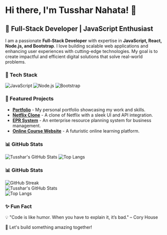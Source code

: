 # Hi there, I'm Tusshar Nahata! 👋

## 🚀 Full-Stack Developer | JavaScript Enthusiast  

I am a passionate **Full-Stack Developer** with expertise in **JavaScript, React, Node.js, and Bootstrap**. I love building scalable web applications and enhancing user experiences with cutting-edge technologies. My goal is to create impactful and efficient digital solutions that solve real-world problems.

### 🔧 Tech Stack

![JavaScript](https://img.shields.io/badge/JavaScript-F7DF1E?style=for-the-badge&logo=javascript&logoColor=black)
![Node.js](https://img.shields.io/badge/Node.js-339933?style=for-the-badge&logo=nodedotjs&logoColor=white)
![Bootstrap](https://img.shields.io/badge/Bootstrap-7952B3?style=for-the-badge&logo=bootstrap&logoColor=white)

### 📌 Featured Projects
- **[Portfolio](#)** - My personal portfolio showcasing my work and skills.
- **[Netflix Clone](#)** - A clone of Netflix with a sleek UI and API integration.
- **[EPR System](#)** - An enterprise resource planning system for business management.
- **[Online Course Website](#)** - A futuristic online learning platform.

### 📊 GitHub Stats
![Tusshar's GitHub Stats](https://github-readme-streak-stats.herokuapp.com/?user=tussharnahata&theme=radical)
![Top Langs](https://github-readme-stats.vercel.app/api/top-langs/?username=tussharnahata&layout=compact&theme=radical&langs_count=8)

### 📊 GitHub Stats
![GitHub Streak](https://github-readme-streak-stats.herokuapp.com/?user=tussharnahata&theme=radical)  
![Tusshar's GitHub Stats](https://github-readme-stats.vercel.app/api?username=tussharnahata&show_icons=true&theme=radical&count_private=true)  
![Top Langs](https://github-readme-stats.vercel.app/api/top-langs/?username=tussharnahata&layout=compact&theme=radical&langs_count=8)

### ✨ Fun Fact
💡 "Code is like humor. When you have to explain it, it’s bad." – Cory House

🚀 Let's build something amazing together!
